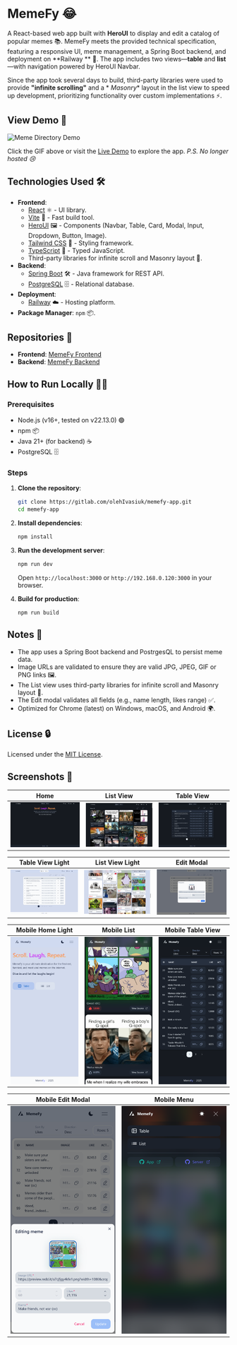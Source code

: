 # MemeFy 😂

A React-based web app built with **HeroUI** to display and edit a catalog of popular memes 📚. MemeFy meets the provided
technical specification, featuring a responsive UI, meme management, a Spring Boot backend, and deployment on **Railway
** 🚂. The app includes two views—**table** and **list**—with navigation powered by HeroUI Navbar.

Since the app took several days to build, third-party libraries were used to provide **"infinite scrolling"** and a *
*Masonry** layout in the list view to speed up development, prioritizing functionality over custom implementations ⚡.

## View Demo 👀

![Meme Directory Demo](/assets/Demo.gif)

Click the GIF above or visit the [Live Demo](https://memefy.up.railway.app) to explore the app. *P.S. No longer hosted 😢*

## Technologies Used 🛠️

- **Frontend**:
    - [React](https://reactjs.org) ⚛️ - UI library.
    - [Vite](https://vitejs.dev) 🚀 - Fast build tool.
    - [HeroUI](https://heroui.com) 🖼️ - Components (Navbar, Table, Card, Modal, Input, Dropdown, Button, Image).
    - [Tailwind CSS](https://tailwindcss.com) 🎨 - Styling framework.
    - [TypeScript](https://www.typescriptlang.org) 📜 - Typed JavaScript.
    - Third-party libraries for infinite scroll and Masonry layout 🔄.
- **Backend**:
    - [Spring Boot](https://spring.io/) 🛠️ - Java framework for REST API.
    - [PostgreSQL](https://www.postgresql.org/) 🗄️ - Relational database.
- **Deployment**:
    - [Railway](https://railway.app) ☁️ - Hosting platform.
- **Package Manager**: `npm` 📦.

## Repositories 🔗

- **Frontend**: [MemeFy Frontend](https://gitlab.com/olehIvasiuk/memefy-app)
- **Backend**: [MemeFy Backend](https://gitlab.com/olehIvasiuk/memefy-server)

## How to Run Locally 🏃‍♂️

### Prerequisites
- Node.js (v16+, tested on v22.13.0) 🟢
- npm 📦
- Java 21+ (for backend) ☕
- PostgreSQL 🗄️

### Steps

1. **Clone the repository**:
   ```bash
   git clone https://gitlab.com/olehIvasiuk/memefy-app.git
   cd memefy-app
   ```

2. **Install dependencies**:
   ```bash
   npm install
   ```

3. **Run the development server**:
   ```bash
   npm run dev
   ```
   Open `http://localhost:3000` or `http://192.168.0.120:3000` in your browser.

4. **Build for production**:
   ```bash
   npm run build
   ```

## Notes 📝

- The app uses a Spring Boot backend and PostrgesQL to persist meme data.
- Image URLs are validated to ensure they are valid JPG, JPEG, GIF or PNG links 🖼️.
- The List view uses third-party libraries for infinite scroll and Masonry layout 🔄.
- The Edit modal validates all fields (e.g., name length, likes range) ✅.
- Optimized for Chrome (latest) on Windows, macOS, and Android 🌍.

## License 🔒

Licensed under the [MIT License](LICENSE).

## Screenshots 📸

| Home                   | List View                   | Table View                    |
|------------------------|-----------------------------|-------------------------------|
| ![Home](/assets/1.png) | ![List View](/assets/2.png) | ![Table View ](/assets/3.png) |

| Table View Light                   | List View Light                   | Edit Modal                   |
|------------------------------------|-----------------------------------|------------------------------|
| ![Table View Light](/assets/4.png) | ![List View Light](/assets/5.png) | ![Edit Modal](/assets/6.png) |

| Mobile Home Light                   | Mobile List                         | Mobile Table View                         |
|-------------------------------------|-------------------------------------|-------------------------------------------|
| ![Mobile Home](/assets/mobile1.png) | ![Mobile List](/assets/mobile2.png) | ![Mobile Table View](/assets/mobile3.png) |

| Mobile Edit Modal                         | Mobile Menu                         |
|-------------------------------------------|-------------------------------------|
| ![Mobile Edit Modal](/assets/mobile4.png) | ![Mobile Menu](/assets/mobile5.png) |
